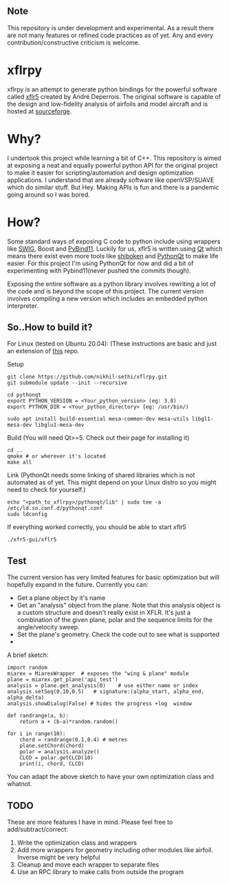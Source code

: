 ## Note
This repository is under development and experimental. As a result there are not many features or refined code
practices as of yet. Any and every contribution/constructive criticism is welcome. 

# xflrpy
xflrpy is an attempt to generate python bindings for the powerful software called [xflr5](http://www.xflr5.tech/xflr5.htm) created
by André Deperrois. The original software is capable of the design and low-fidelity analysis of airfoils and 
model aircraft and is hosted at [sourceforge](https://sourceforge.net/projects/xflr5/).

# Why?
I undertook this project while learning a bit of C++. This repository is aimed at exposing a neat
and equally powerful python API for the original project to make it easier for scripting/automation 
and design optimization applications. I understand that are already  software like
openVSP/SUAVE which do similar stuff. But Hey. Making APIs is fun and there is a pandemic going around so I was bored.

# How?
Some standard ways of exposing C code to python include using wrappers like [SWIG](https://github.com/swig/swig), 
Boost and [PyBind11](https://github.com/pybind/pybind11). Luckily for us, xflr5 is written using [Qt](https://www.qt.io/) 
which means there exist even more tools like [shiboken](https://github.com/pyside/Shiboken)
and [PythonQt](https://github.com/MeVisLab/pythonqt) to make life easier. For this project 
I'm using PythonQt for now and did a bit of experimenting with Pybind11(never pushed the commits though). 

Exposing the entire software as a python library involves rewriting a lot of the code and is beyond the scope 
of this project. The current version involves compiling a new version which includes an embedded python 
interpreter.

## So..How to build it?
For Linux (tested on Ubuntu 20.04):
(These instructions are basic and just an extension of [this](https://github.com/polmes/xflr5-ubuntu) repo.

Setup
```
git clone https://github.com/nikhil-sethi/xflrpy.git
git submodule update --init --recursive

cd pythonqt
export PYTHON_VERSION = <Your_python_version> (eg: 3.8)
export PYTHON_DIR = <Your_python_directory> {eg: /usr/bin/)

sudo apt install build-essential mesa-common-dev mesa-utils libgl1-mesa-dev libglu1-mesa-dev
```

Build 
(You will need Qt>=5. Check out their page for installing it)
```
cd ..
qmake # or wherever it's located
make all 
```

Link
(PythonQt needs some linking of shared libraries which is not automated as of yet. This might depend on your Linux
distro so you might need to check for yourself.)
```
echo "<path_to_xflrpy>/pythonqt/lib" | sudo tee -a /etc/ld.so.conf.d/pythonqt.conf
sudo ldconfig
```

If everything worked correctly, you should be able to start xflr5
```
./xfr5-gui/xflr5
```

## Test

The current version has very limited features for basic optimization but will hopefully expand in the future. Currently you can:
- Get a plane object by it's name
- Get an "analysis" object from the plane. Note that this analysis object is a custom structure and doesn't really exist in XFLR. It's just a combination of the given plane, polar and the sequence limits for the angle/velocity sweep.
- Set the plane's geometry. Check the code out to see what is supported
- 

A brief sketch:
```
import random
miarex = MiarexWrapper  # exposes the "wing & plane" module
plane = miarex.get_plane('api_test')
analysis = plane.get_analysis(0)    # use either name or index
analysis.setSeq(0,10,0.5)   # signature:(alpha_start, alpha_end, alpha_delta)
analysis.showDialog(False) # hides the progress +log  window

def randrange(a, b):
    return a + (b-a)*random.random()

for i in range(10):
    chord = randrange(0.1,0.4) # metres
    plane.setChord(chord)
    polar = analysis.analyze()
    CLCD = polar.getCLCD(10)
    print(i, chord, CLCD)

```
You can adapt the above sketch to have your own optimization class and whatnot.

## TODO
These are more features I have in mind. Please feel free to add/subtract/correct:

1. Write the optimization class and wrappers
2. Add more wrappers for geometry including other modules like airfoil. Inverse might be very helpful
3. Cleanup and move each wrapper to separate files
4. Use an RPC library to make calls from outside the program
